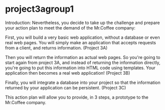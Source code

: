 # project3agroup1

Introduction:
Nevertheless, you decide to take up the challenge and prepare your action plan to meet the demand of the Mr.Coffee company:

 

First, you will build a very basic web application, without a database or even real web pages. You will simply make an application that accepts requests from a client, and returns information. (Project 3A)

Then you will return the information as actual web pages. So you're going to start again from project 3A, and instead of returning the information directly, you're going to put this information into HTML code using templates. Your application then becomes a real web application! (Project 3B)

Finally, you will integrate a database into your project so that the information returned by your application can be persistent. (Project 3C)
 

This action plan will allow you to provide, in 3 steps, a prototype to the Mr.Coffee company.